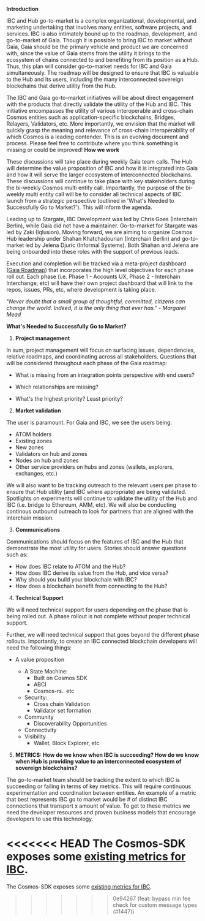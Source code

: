 **Introduction**

IBC and Hub go-to-market is a complex organizational, developmental, and marketing undertaking that involves many entities, software projects, and services. IBC is also intimately bound up to the roadmap, development, and go-to-market of Gaia. Though it is possible to bring IBC to market without Gaia, Gaia should be the primary vehicle and product we are concerned with, since the value of Gaia stems from the utility it brings to the ecosystem of chains connected to and benefiting from its position as a Hub. Thus, this plan will consider go-to-market needs for IBC and Gaia simultaneously. The roadmap will be designed to ensure that IBC is valuable to the Hub and its users, including the many interconnected sovereign blockchains that derive utility from the Hub.

The IBC and Gaia go-to-market initiatives will be about direct engagement with the products that directly validate the utility of the Hub and IBC. This initiative encompasses the utility of various interoperable and cross-chain Cosmos entities such as application-specific blockchains, Bridges, Relayers, Validators, etc. More importantly, we envision that the market will quickly grasp the meaning and relevance of cross-chain interoperability of which Cosmos is a leading contender.
This is an evolving document and process. Please feel free to contribute where you think something is missing or could be improved!
**How we work**

These discussions will take place during weekly Gaia team calls. The Hub will determine the value proposition of IBC and how it is integrated into Gaia and how it will serve the larger ecosystem of interconnected blockchains. These discussions will continue to take place with key stakeholders during the bi-weekly Cosmos multi entity call. Importantly, the purpose of the bi-weekly multi entity call will be to consider all technical aspects of IBC launch from a strategic perspective (outlined in &#39;What&#39;s Needed to Successfully Go to Market?&#39;). This will inform the agenda.

Leading up to Stargate, IBC Development was led by Chris Goes (Interchain Berlin), while Gaia did not have a maintainer. Go-to-market for Stargate was led by Zaki (Iqlusion). Moving forward, we are aiming to organize Cosmos Hub leadership under Shahan Khatchadourian (Interchain Berlin) and go-to-market led by Jelena Djuric (Informal Systems). Both Shahan and Jelena are being onboarded into these roles with the support of previous leads. 

Execution and completion will be tracked via a meta-project dashboard ([Gaia Roadmap](https://github.com/cosmos/gaia/projects/6)) that incorporates the high level objectives for each phase roll out. Each phase (i.e. Phase 1 - Accounts UX, Phase 2 - Interchain Interchange, etc) will have their own project dashboard that will link to the repos, issues, PRs, etc, where development is taking place.

&quot;_Never doubt that a small group of thoughtful, committed, citizens can change the world. Indeed, it is the only thing that ever has.&quot; - Margaret Mead_

**What&#39;s Needed to Successfully Go to Market?**

1. **Project management**

In sum, project management will focus on surfacing issues, dependencies, relative roadmaps, and coordinating across all stakeholders. Questions that will be considered throughout each phase of the Gaia roadmap:

- What is missing from an integration points perspective with end users?

- Which relationships are missing?
- What&#39;s the highest priority? Least priority?

2. **Market validation**

The user is paramount. For Gaia and IBC, we see the users being:

  - ATOM holders
  - Existing zones
  - New zones
  - Validators on hub and zones
  - Nodes on hub and zones
  - Other service providers on hubs and zones (wallets, explorers, exchanges, etc.)

We will also want to be tracking outreach to the relevant users per phase to ensure that Hub utility (and IBC where appropriate) are being validated. Spotlights on experiments will continue to validate the utility of the Hub and IBC (i.e. bridge to Ethereum, AMM, etc). We will also be conducting continous outbound outreach to look for partners that are aligned with the interchain mission.

3. **Communications**

Communications should focus on the features of IBC and the Hub that demonstrate the most utility for users. Stories should answer questions such as:

- How does IBC relate to ATOM and the Hub?
- How does IBC derive its value from the Hub, and vice versa?
- Why should you build your blockchain with IBC?
- How does a blockchain benefit from connecting to the Hub?

4. **Technical Support**

We will need technical support for users depending on the phase that is being rolled out. A phase rollout is not complete without proper technical support.

Further, we will need technical support that goes beyond the different phase rollouts. Importantly, to create an IBC connected blockchain developers will need the following things:

- A value proposition

  - A State Machine:
    - Built on Cosmos SDK
    - ABCI
    - Cosmos-rs.. etc
  - Security:
    - Cross chain Validation
    - Validator set formation
  - Community
    - Discoverability Opportunities
  - Connectivity
  - Visibility
    - Wallet, Block Explorer, etc

5. **METRICS: How do we know when IBC is succeeding? How do we know when Hub is providing value to an interconnected ecosystem of sovereign blockchains?**

The go-to-market team should be tracking the extent to which IBC is succeeding or failing in terms of key metrics. This will require continuous experimentation and coordination between entities. An example of a metric that best represents IBC go to market would be # of distinct IBC connections that transport x amount of value. To get to these metrics we need the developer resources and proven business models that encourage developers to use this technology.

<<<<<<< HEAD
The Cosmos-SDK exposes some [existing metrics for IBC](https://docs.cosmos.network/master/core/telemetry.html#supported-metrics).
=======
The Cosmos-SDK exposes some [existing metrics for IBC](https://docs.cosmos.network/main/core/telemetry.html#supported-metrics).
>>>>>>> 0e94267 (feat: bypass min fee check for custom message types (#1447))
